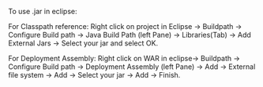To use .jar in eclipse:

For Classpath reference: Right click on project in Eclipse -> Buildpath -> Configure Build path -> Java Build Path (left Pane) -> Libraries(Tab) -> Add External Jars -> Select your jar and select OK.

For Deployment Assembly: Right click on WAR in eclipse-> Buildpath -> Configure Build path -> Deployment Assembly (left Pane) -> Add -> External file system -> Add -> Select your jar -> Add -> Finish.

